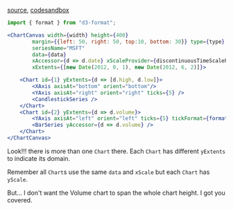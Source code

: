 [source](https://github.com/alokagr07/react-stock-charts/blob/master/docs/lib/charts/CandleStickStockScaleChartWithVolumeBarV1.js), [codesandbox](https://codesandbox.io/s/github/alokagr07/react-stock-charts-examples2/tree/master/examples/CandleStickStockScaleChartWithVolumeBarV1)


```js
import { format } from "d3-format";
```


```jsx
<ChartCanvas width={width} height={400}
		margin={{left: 50, right: 50, top:10, bottom: 30}} type={type}
		seriesName="MSFT"
		data={data}
		xAccessor={d => d.date} xScaleProvider={discontinuousTimeScaleProvider}
		xExtents={[new Date(2012, 0, 1), new Date(2012, 6, 2)]}>

	<Chart id={1} yExtents={d => [d.high, d.low]}>
		<XAxis axisAt="bottom" orient="bottom"/>
		<YAxis axisAt="right" orient="right" ticks={5} />
		<CandlestickSeries />
	</Chart>
	<Chart id={2} yExtents={d => d.volume}>
		<YAxis axisAt="left" orient="left" ticks={5} tickFormat={format(".0s")}/>
		<BarSeries yAccessor={d => d.volume} />
	</Chart>
</ChartCanvas>

```

Look!!! there is more than one `Chart` there. Each `Chart` has different `yExtents` to indicate its domain. 

Remember all `Chart`s use the same `data` and `xScale` but each `Chart` has `yScale`.

But... I don't want the Volume chart to span the whole chart height. I got you covered.
